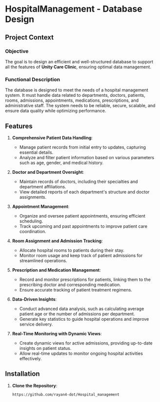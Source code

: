 # HospitalManagement - Database Design

## Project Context

### Objective
The goal is to design an efficient and well-structured database to support all the features of **Unity Care Clinic**, ensuring optimal data management.

### Functional Description
The database is designed to meet the needs of a hospital management system. It must handle data related to departments, doctors, patients, rooms, admissions, appointments, medications, prescriptions, and administrative staff. The system needs to be reliable, secure, scalable, and ensure data quality while optimizing performance.

## Features

1. **Comprehensive Patient Data Handling**:
   - Manage patient records from initial entry to updates, capturing essential details.
   - Analyze and filter patient information based on various parameters such as age, gender, and medical history.

2. **Doctor and Department Oversight**:
   - Maintain records of doctors, including their specialties and department affiliations.
   - View detailed reports of each department's structure and doctor assignments.

3. **Appointment Management**:
   - Organize and oversee patient appointments, ensuring efficient scheduling.
   - Track upcoming and past appointments to improve patient care coordination.

4. **Room Assignment and Admission Tracking**:
   - Allocate hospital rooms to patients during their stay.
   - Monitor room usage and keep track of patient admissions for streamlined operations.

5. **Prescription and Medication Management**:
   - Record and monitor prescriptions for patients, linking them to the prescribing doctor and corresponding medication.
   - Ensure accurate tracking of patient treatment regimens.

6. **Data-Driven Insights**:
   - Conduct advanced data analysis, such as calculating average patient age or the number of admissions per department.
   - Generate key statistics to guide hospital operations and improve service delivery.

7. **Real-Time Monitoring with Dynamic Views**:
   - Create dynamic views for active admissions, providing up-to-date insights on patient status.
   - Allow real-time updates to monitor ongoing hospital activities effectively.

## Installation

1. **Clone the Repository**:
   ```bash
   https://github.com/rayan4-dot/Hospital_management
